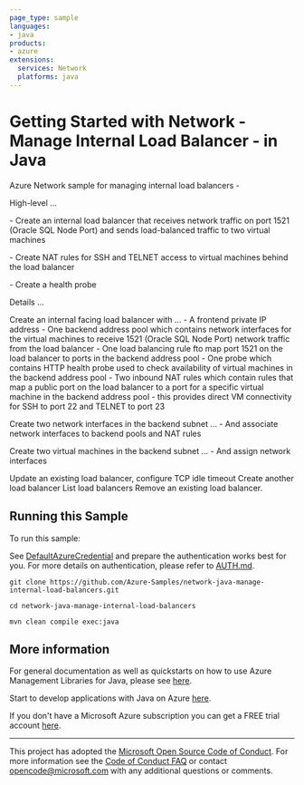```yaml
---
page_type: sample
languages:
- java
products:
- azure
extensions:
  services: Network
  platforms: java
---
```


# Getting Started with Network - Manage Internal Load Balancer - in Java #


  Azure Network sample for managing internal load balancers -
  <p>
  High-level ...
  <p>
  - Create an internal load balancer that receives network traffic on
  port 1521 (Oracle SQL Node Port) and sends load-balanced traffic
  to two virtual machines
  <p>
  - Create NAT rules for SSH and TELNET access to virtual
  machines behind the load balancer
  <p>
  - Create a health probe
  <p>
  Details ...
  <p>
  Create an internal facing load balancer with ...
  - A frontend private IP address
  - One backend address pool which contains network interfaces for the virtual
  machines to receive 1521 (Oracle SQL Node Port) network traffic from the load balancer
  - One load balancing rule fto map port 1521 on the load balancer to
  ports in the backend address pool
  - One probe which contains HTTP health probe used to check availability
  of virtual machines in the backend address pool
  - Two inbound NAT rules which contain rules that map a public port on the load
  balancer to a port for a specific virtual machine in the backend address pool
  - this provides direct VM connectivity for SSH to port 22 and TELNET to port 23
  <p>
  Create two network interfaces in the backend subnet ...
  - And associate network interfaces to backend pools and NAT rules
  <p>
  Create two virtual machines in the backend subnet ...
  - And assign network interfaces
  <p>
  Update an existing load balancer, configure TCP idle timeout
  Create another load balancer
  List load balancers
  Remove an existing load balancer.
 

## Running this Sample ##

To run this sample:

See [DefaultAzureCredential](https://github.com/Azure/azure-sdk-for-java/tree/main/sdk/identity/azure-identity#defaultazurecredential) and prepare the authentication works best for you. For more details on authentication, please refer to [AUTH.md](https://github.com/Azure/azure-sdk-for-java/blob/main/sdk/resourcemanager/docs/AUTH.md).

    git clone https://github.com/Azure-Samples/network-java-manage-internal-load-balancers.git

    cd network-java-manage-internal-load-balancers

    mvn clean compile exec:java

## More information ##

For general documentation as well as quickstarts on how to use Azure Management Libraries for Java, please see [here](https://aka.ms/azsdk/java/mgmt).

Start to develop applications with Java on Azure [here](http://azure.com/java).

If you don't have a Microsoft Azure subscription you can get a FREE trial account [here](http://go.microsoft.com/fwlink/?LinkId=330212).

---

This project has adopted the [Microsoft Open Source Code of Conduct](https://opensource.microsoft.com/codeofconduct/). For more information see the [Code of Conduct FAQ](https://opensource.microsoft.com/codeofconduct/faq/) or contact [opencode@microsoft.com](mailto:opencode@microsoft.com) with any additional questions or comments.